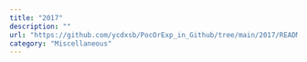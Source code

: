 ```yaml
---
title: "2017"
description: ""
url: "https://github.com/ycdxsb/PocOrExp_in_Github/tree/main/2017/README.md"
category: "Miscellaneous"
---
```

